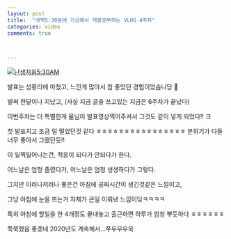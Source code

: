 ```yaml
---
layout: post
title:  "새벽5:30분에 기상해서 개발공부하는 VLOG 4주차"
categories: video 
comments: true



---
```




























[![난생처음5:30AM](D:/sora.github.io/_posts/assets/img/youtube/yt_4.png)](https://www.youtube.com/watch?v=3V7m56O-HQE)



발표는 성황리에 마쳤고, 느낀게 많아서 참 좋았던 경험이었슴니당 🥰







벌써 한달이나 지났고, (사실 지금 글을 쓰고있는 지금은 6주차가 끝났다)

이번주차는 더 특별한게 윪님이 발표영상찍어주셔서 그것도 같이 넣게 되었다!! 크

첫 발표치고 조금 덜 떨었던것 같다 ㅎㅎㅎㅎㅎㅎㅎㅎㅎㅎㅎㅎㅎㅎㅎㅎ 분위기가 다들 너무 좋아서 그랬던듯!!

이 일찍일어나는건, 적응이 되다가 안되다가 한다.

어느날은 엄청 졸렸다가, 어느날은 엄청 생생하다가 그렇다.

그치만 이러나저러나 좋은건 아침에 공짜시간이 생긴것같은 느낌이고, 

그냥 아침에 눈을 뜨는거 자체가 큰일 이뤄낸 느낌이닼ㅋㅋㅋㅋ



특히 아침에 할일을 한 4개정도 끝내놓고 출근하면 하루가 엄청 뿌듯하다 ㅎㅎㅎㅎㅎㅎ

쭉쭉했음 좋겠네 2020년도 계속해서...쭈우우우욱